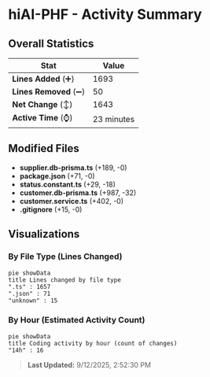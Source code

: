 # hiAI-PHF - Activity Summary 

## Overall Statistics

| Stat                   | Value                                                             |
| ---------------------- | ----------------------------------------------------------------- |
| **Lines Added** (➕)   | 1693                                          |
| **Lines Removed** (➖) | 50                                        |
| **Net Change** (↕)    | 1643                |
| **Active Time** (⌚)   | 23 minutes |


## Modified Files
- **supplier.db-prisma.ts** (+189, -0)
- **package.json** (+71, -0)
- **status.constant.ts** (+29, -18)
- **customer.db-prisma.ts** (+987, -32)
- **customer.service.ts** (+402, -0)
- **.gitignore** (+15, -0)

## Visualizations

### By File Type (Lines Changed)

```mermaid
pie showData
title Lines changed by file type
".ts" : 1657
".json" : 71
"unknown" : 15
```

### By Hour (Estimated Activity Count)

```mermaid
pie showData
title Coding activity by hour (count of changes)
"14h" : 16
```


> **Last Updated:** 9/12/2025, 2:52:30 PM